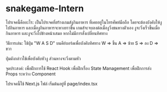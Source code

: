# snakegame-Intern

โปรเจคนี้คืออะไร:
เป็นโปรเจคที่สร้างเกมส์งูกินอาหาร ที่เคยอยู่ในโทรศัพท์มือถือ โดยจะต้องบังคับให้งูไปกินอาหาร และเมื่องูกินอาหารจะหางยาวขึ้น
เกมส์จะจบลงต่อเมื่องูวิ่งชนหางตัวเอง งูจะวิ่งเร็วขึ้นเมื่อกินอาหาร และงูจะวิ่งไปข้างหน้าเสมอ หากไม่มีการสั่งเปลี่ยนทิศทาง



วิธีการเล่น:
ใช้ปุ่ม "W A S D" บนคีย์บอร์ดเพื่อบังคับทิศทาง
W => ขึ้น
A => ซ้าย
S => ลง
D => ขวา

ปุ่มดังกล่าวใช้เพื่อบังคับหัวงู ส่วนหางจะวิ่งตามหัว




จุดประสงค์:
เพื่อฝึกการใช้ React Hook
เพื่อฝึกเรื่อง State Management
เพื่อฝึกการส่ง Props ระหว่าง Component


โปรเจคนี้ใช้ Next.js ไฟล์ เริ่มต้นอยู่ที่ page/index.tsx
